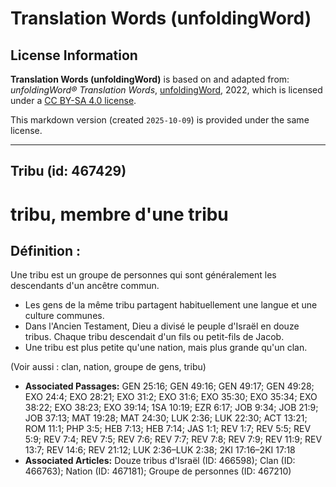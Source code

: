 # Translation Words (unfoldingWord)

## License Information

**Translation Words (unfoldingWord)** is based on and adapted from: _unfoldingWord® Translation Words_, [unfoldingWord](https://unfoldingword.org/utw), 2022, which is licensed under a [CC BY-SA 4.0 license](https://creativecommons.org/licenses/by-sa/4.0/legalcode.en).

This markdown version (created `2025-10-09`) is provided under the same license.



--------------------------------

## Tribu (id: 467429)

tribu, membre d'une tribu
=========================

Définition :
------------

Une tribu est un groupe de personnes qui sont généralement les descendants d'un ancêtre commun.

* Les gens de la même tribu partagent habituellement une langue et une culture communes.
* Dans l'Ancien Testament, Dieu a divisé le peuple d'Israël en douze tribus. Chaque tribu descendait d'un fils ou petit\-fils de Jacob.
* Une tribu est plus petite qu'une nation, mais plus grande qu'un clan.

(Voir aussi : clan, nation, groupe de gens, tribu)

* **Associated Passages:** GEN 25:16; GEN 49:16; GEN 49:17; GEN 49:28; EXO 24:4; EXO 28:21; EXO 31:2; EXO 31:6; EXO 35:30; EXO 35:34; EXO 38:22; EXO 38:23; EXO 39:14; 1SA 10:19; EZR 6:17; JOB 9:34; JOB 21:9; JOB 37:13; MAT 19:28; MAT 24:30; LUK 2:36; LUK 22:30; ACT 13:21; ROM 11:1; PHP 3:5; HEB 7:13; HEB 7:14; JAS 1:1; REV 1:7; REV 5:5; REV 5:9; REV 7:4; REV 7:5; REV 7:6; REV 7:7; REV 7:8; REV 7:9; REV 11:9; REV 13:7; REV 14:6; REV 21:12; LUK 2:36–LUK 2:38; 2KI 17:16–2KI 17:18
* **Associated Articles:** Douze tribus d'Israël (ID: 466598); Clan (ID: 466763); Nation (ID: 467181); Groupe de personnes (ID: 467210)

